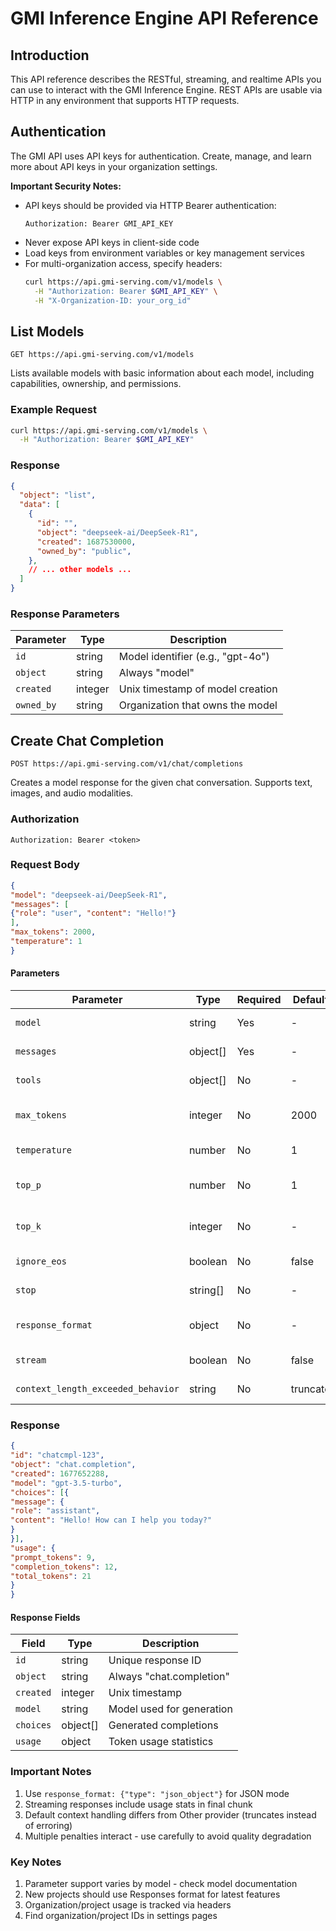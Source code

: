 # GMI Inference Engine API Reference

## Introduction
This API reference describes the RESTful, streaming, and realtime APIs you can use to interact with the GMI Inference Engine. REST APIs are usable via HTTP in any environment that supports HTTP requests.

## Authentication
The GMI API uses API keys for authentication. Create, manage, and learn more about API keys in your organization settings.

**Important Security Notes:**
- API keys should be provided via HTTP Bearer authentication:
  ```http
  Authorization: Bearer GMI_API_KEY
  ```
- Never expose API keys in client-side code
- Load keys from environment variables or key management services
- For multi-organization access, specify headers:
  ```bash
  curl https://api.gmi-serving.com/v1/models \
    -H "Authorization: Bearer $GMI_API_KEY" \
    -H "X-Organization-ID: your_org_id"
  ```

## List Models
`GET https://api.gmi-serving.com/v1/models`

Lists available models with basic information about each model, including capabilities, ownership, and permissions.

### Example Request
```bash
curl https://api.gmi-serving.com/v1/models \
  -H "Authorization: Bearer $GMI_API_KEY"
```

### Response
```json
{
  "object": "list",
  "data": [
    {
      "id": "",
      "object": "deepseek-ai/DeepSeek-R1",
      "created": 1687530000,
      "owned_by": "public",
    },
    // ... other models ...
  ]
}
```

### Response Parameters
| Parameter     | Type     | Description                                      |
|---------------|----------|--------------------------------------------------|
| `id`          | string   | Model identifier (e.g., "gpt-4o")                |
| `object`      | string   | Always "model"                                   |
| `created`     | integer  | Unix timestamp of model creation                 |
| `owned_by`    | string   | Organization that owns the model                 |

## Create Chat Completion
`POST https://api.gmi-serving.com/v1/chat/completions`

Creates a model response for the given chat conversation. Supports text, images, and audio modalities.

### Authorization
```http
Authorization: Bearer <token>
```

### Request Body
```json
{
"model": "deepseek-ai/DeepSeek-R1",
"messages": [
{"role": "user", "content": "Hello!"}
],
"max_tokens": 2000,
"temperature": 1
}
```

#### Parameters
| Parameter | Type | Required | Default | Description |
|-----------|------|----------|---------|-------------|
| `model` | string | Yes | - | Model identifier |
| `messages` | object[] | Yes | - | Conversation history |
| `tools` | object[] | No | - | Supported tools/functions |
| `max_tokens` | integer | No | 2000 | Max output tokens (1-128) |
| `temperature` | number | No | 1 | 0-2 sampling randomness |
| `top_p` | number | No | 1 | Nucleus sampling (0-1) |
| `top_k` | integer | No | - | Top-k sampling (1-128) |
| `ignore_eos` | boolean | No | false | Continue past EOS token |
| `stop` | string[] | No | - | Up to 4 stop sequences |
| `response_format` | object | No | - | Force output format (e.g., JSON) |
| `stream` | boolean | No | false | Stream partial progress |
| `context_length_exceeded_behavior` | string | No | truncate | "truncate" or "error" |


### Response
```json
{
"id": "chatcmpl-123",
"object": "chat.completion",
"created": 1677652288,
"model": "gpt-3.5-turbo",
"choices": [{
"message": {
"role": "assistant",
"content": "Hello! How can I help you today?"
}
}],
"usage": {
"prompt_tokens": 9,
"completion_tokens": 12,
"total_tokens": 21
}
}
```

#### Response Fields
| Field | Type | Description |
|-------|------|-------------|
| `id` | string | Unique response ID |
| `object` | string | Always "chat.completion" |
| `created` | integer | Unix timestamp |
| `model` | string | Model used for generation |
| `choices` | object[] | Generated completions |
| `usage` | object | Token usage statistics |

### Important Notes
1. Use `response_format: {"type": "json_object"}` for JSON mode
2. Streaming responses include usage stats in final chunk
3. Default context handling differs from Other provider (truncates instead of erroring)
4. Multiple penalties interact - use carefully to avoid quality degradation

### Key Notes
1. Parameter support varies by model - check model documentation
2. New projects should use Responses format for latest features
3. Organization/project usage is tracked via headers
4. Find organization/project IDs in settings pages

